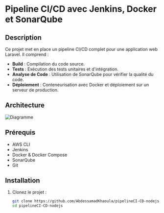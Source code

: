 # Pipeline CI/CD avec Jenkins, Docker et SonarQube

## Description
Ce projet met en place un pipeline CI/CD complet pour une application web Laravel. Il comprend :
- **Build** : Compilation du code source.
- **Tests** : Exécution des tests unitaires et d'intégration.
- **Analyse de Code** : Utilisation de SonarQube pour vérifier la qualité du code.
- **Déploiement** : Conteneurisation avec Docker et déploiement sur un serveur de production.

## Architecture
![Diagramme](docs/architecture.png)

## Prérequis
- AWS CLI
- Jenkins
- Docker & Docker Compose
- SonarQube
- Git

## Installation
1. Clonez le projet :
   ```bash
   git clone https://github.com/AbdessamadKhaoula/pipelineCI-CD-nodejs.git
   cd pipelineCI-CD-nodejs


